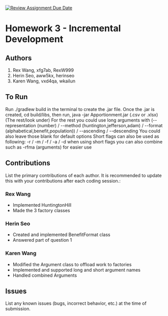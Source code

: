 [![Review Assignment Due Date](https://classroom.github.com/assets/deadline-readme-button-24ddc0f5d75046c5622901739e7c5dd533143b0c8e959d652212380cedb1ea36.svg)](https://classroom.github.com/a/ma-cxrlC)
# Homework 3 - Incremental Development

## Authors
1) Rex Wang, xfg7ab, RexW999
2) Herin Seo, aww5kx, herinseo
3) Karen Wang, vxd4qa, wkailun

## To Run

Run ./gradlew build in the terminal to create the .jar file.
Once the .jar is created, cd build/libs, then run, java -jar Apportionment.jar (.csv or .xlsx) (The rest/look under)
For the rest you could use long arguments with (--representation (number) / --method (huntington,jefferson,adam) / --format (alphabetical,benefit,population)) / --ascending / --descending
You could also leave those blank for default options
Short flags can also be used as following: -r / -m / -f / -a / -d
when using short flags you can also combine such as -rfma (arguments) for easier use
## Contributions

List the primary contributions of each author. It is recommended to update this with your contributions after each coding session.:

### Rex Wang

* Implemented HuntingtonHill
* Made the 3 factory classes

### Herin Seo

* Created and implemented BenefitFormat class
* Answered part of question 1

### Karen Wang

* Modified the Argument class to offload work to factories 
* Implemented and supported long and short argument names 
* Handled combined Arguments

## Issues

List any known issues (bugs, incorrect behavior, etc.) at the time of submission.
